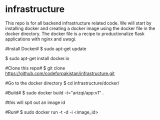 infrastructure
==============

This repo is for all backend infrastructure related code. We will start by installing docker and creating a docker image using the docker file in the docker directory. The docker file is a recipe to productionalize flask applications with nginx and uwsgi.

#Install Docker#
$ sudo apt-get update

$ sudo apt-get install docker.io

#Clone this repo#
$ git clone https://github.com/codeforpakistan/infrastructure.git

#Go to the docker directory
$ cd infrastructure/docker/

#Build#
$ sudo docker build -t="arizqi/app:v1" .

#this will spit out an image id

#Run#
$ sudo docker run -t -d -i <image_id>





